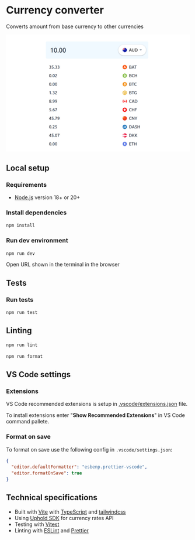 # Currency converter

Converts amount from base currency to other currencies

![Currency Converter](./docs/screenshot.png)

## Local setup

### Requirements

- [Node.js](https://nodejs.org/en/) version 18+ or 20+

### Install dependencies

```bash
npm install
```

### Run dev environment

```bash
npm run dev
```

Open URL shown in the terminal in the browser

## Tests

### Run tests

```bash
npm run test
```

## Linting

```bash
npm run lint
```

```bash
npm run format
```

## VS Code settings

### Extensions

VS Code recommended extensions is setup in [.vscode/extensions.json](.vscode/extensions.json) file.

To install extensions enter "**Show Recommended Extensions**" in VS Code command pallete.

### Format on save

To format on save use the following config in `.vscode/settings.json`:

```json
{
  "editor.defaultFormatter": "esbenp.prettier-vscode",
  "editor.formatOnSave": true
}
```

## Technical specifications

- Built with [Vite](https://vite.dev/) with [TypeScript](https://www.typescriptlang.org/) and [tailwindcss](https://tailwindcss.com/)
- Using [Uphold SDK](https://github.com/uphold/uphold-sdk-javascript) for currency rates API
- Testing with [Vitest](https://vitest.dev/)
- Linting with [ESLint](https://eslint.org/) and [Prettier](https://prettier.io/)
